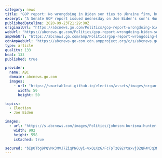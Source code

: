 ```yaml
---
category: news
title: "GOP report: No wrongdoing in Biden son ties to Ukraine firm, but still 'problematic'"
excerpt: "A Senate GOP report issued Wednesday on Joe Biden's son's Hunter and his ties to a Ukrainian energy firm found only that his role was \"problematic\" for U.S. policymakers."
publishedDateTime: 2020-09-23T21:29:00Z
originalUrl: "https://abcnews.go.com/Politics/gop-report-wrongdoing-biden-son-ties-ukraine-firm/story?id=73192146"
webUrl: "https://abcnews.go.com/Politics/gop-report-wrongdoing-biden-son-ties-ukraine-firm/story?id=73192146"
ampWebUrl: "https://abcnews.go.com/amp/Politics/gop-report-wrongdoing-biden-son-ties-ukraine-firm/story?id=73192146"
cdnAmpWebUrl: "https://abcnews-go-com.cdn.ampproject.org/c/s/abcnews.go.com/amp/Politics/gop-report-wrongdoing-biden-son-ties-ukraine-firm/story?id=73192146"
type: article
quality: 133
heat: 133
published: true

provider:
  name: ABC
  domain: abcnews.go.com
  images:
    - url: "https://smartableai.github.io/election/assets/images/organizations/abcnews.go.com-50x50.jpg"
      width: 50
      height: 50

topics:
  - Election
  - Joe Biden

images:
  - url: "https://s.abcnews.com/images/Politics/johnson-burisma-hunter-biden-01-rt-llr-200923_1600877903370_hpMain_16x9_992.jpg"
    width: 992
    height: 558
    isCached: true

secured: "bIp0Tbg9PQVMx3MVJ7ZiqPNGUyi+vxQLKzG/FcFpTzQ92YtaxvjD2QR4MJq3MUUZF6PIuTngqek++sIYQMz+0tCUDU/J/WpGiqdj5P2JqmVkXGXuERHHownDjH3YZ/RraWJ/+JyTVx75cHpN0UUamxSGGJ4+80CC/SG/ugYO0f5qd/7VHh/m9eeCqUXYfOEZ3XnBXaBiMF8oer1rJFHRtZNvB5lPM41O2LZtyT4UGupwRmsn1r7O0kSJS8w7bUayFle6PbcWs/umGt856IVJgRtVAgb+Vmd48wR/IzDCfWiux8z8IZBG80XjeDKtdzzNDTSJPw4ytCa0A3ItngUV9v+MdDT+iQAANoyL2+2Gbrw=;VCtVaAJidBtUJKfGPflmkA=="
---
```


